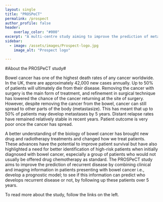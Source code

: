 ```yaml
---
layout: single
title: "PROSPeCT"
permalink: /prospect
author_profile: false
header:
    overlay_color: "#000"
excerpt: "A multi-centre study aiming to improve the prediction of metastatic disease in primary colorectal cancer"
sidebar:
  - image: /assets/images/Prospect-logo.jpg
    image_alt: "Prospect logo"

---
```


#About the PROSPeCT study#

Bowel cancer has one of the highest death rates of any cancer worldwide. In the UK, there are approximately 42,000 new cases annually. Up to 50% of patients will ultimately die from their disease. Removing the cancer with surgery is the main form of treatment, and refinement in surgical technique has lowered the chance of the cancer returning at the site of surgery. However, despite removing the cancer from the bowel, cancer can still spread to other parts of the body (metastasize). This has meant that up to 50% of patients may develop metastases by 5 years. Distant relapse rates have remained relatively stable in recent years. Patient outcome is very poor once the cancer has spread. 

A better understanding of the biology of bowel cancer has brought new drug and radiotherapy treatments and changed how we treat patients. These advances have the potential to improve patient survival but have also highlighted a need for better identification of high-risk patients when initially diagnosed with bowel cancer, especially a group of patients who would not usually be offered drug chemotherapy as standard. The PROSPeCT study aims to improve the prediction of recurrent disease by combining clinical and imaging information in patients presenting with bowel cancer i.e., develop a prognostic model; to see if this information can predict who develops recurrent disease or not, by following up these patients over 5 years. 

To read more about the study, follow the links on the left.
